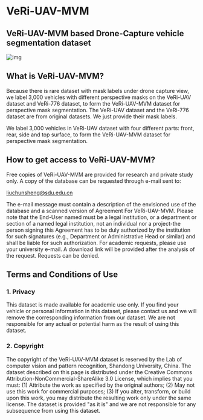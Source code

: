# VeRi-UAV-MVM

## **VeRi-UAV-MVM based Drone-Capture vehicle segmentation dataset**

![img]([https://github.com/liuchunsense/VeRi-UAV-MVM/blob/main/MVM.jpg])

## What is VeRi-UAV-MVM?

Because there is rare dataset with mask labels under drone capture view, we label 3,000 vehicles with different perspective masks on the VeRi-UAV dataset and VeRi-776 dataset, to form the VeRi-UAV-MVM dataset for perspective mask segmentation. The VeRi-UAV dataset and the VeRi-776 dataset are from original datasets. We just provide their mask labels.

We label 3,000 vehicles in VeRi-UAV dataset with four different parts: front, rear, side and top surface, to form the VeRi-UAV-MVM dataset for perspective mask segmentation.

## How to get access to VeRi-UAV-MVM?

Free copies of VeRi-UAV-MVM are provided for research and private study only.
A copy of the database can be requested through e-mail sent to:

[liuchunsheng@sdu.edu.cn](mailto:liuchunsheng@sdu.edu.cn)

The e-mail message must contain a description of the envisioned use of the database and a scanned version of Agreement For VeRi-UAV-MVM. Please note that the End-User named must be a legal institution, or a department or section of a named legal institution, not an individual nor a project-the person signing this Agreement has to be duly authorized by the institution for such signatures (e.g., Department or Administrative Head or similar) and shall be liable for such authorization. For academic requests, please use your university e-mail. A download link will be provided after the analysis of the request. Requests can be denied.

## Terms and Conditions of Use

### 1. Privacy

This dataset is made available for academic use only. If you find your vehicle or personal information in this dataset, please contact us and we will remove the corresponding information from our dataset. We are not responsible for any actual or potential harm as the result of using this dataset.

### 2. Copyright

The copyright of the VeRi-UAV-MVM dataset is reserved by the Lab of computer vision and pattern recognition, Shandong University, China. The dataset described on this page is distributed under the Creative Commons Attribution-NonCommercial-ShareAlike 3.0 License, which implies that you must: 
(1) Attribute the work as specified by the original authors;
(2) May not use this work for commercial purposes;
(3) If you alter, transform, or build upon this work, you may distribute the resulting work only under the same license. 
The dataset is provided "as it is" and we are not responsible for any subsequence from using this dataset.
